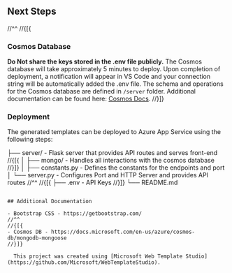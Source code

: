 ## Next Steps
//^^
//{[{

### Cosmos Database

**Do Not share the keys stored in the .env file publicly.**
The Cosmos database will take approximately 5 minutes to deploy. Upon completion of deployment,
a notification will appear in VS Code and your connection string will be automatically added
the .env file. The schema and operations for the Cosmos database are defined in `/server` folder.
Additional documentation can be found here: [Cosmos Docs](https://github.com/Microsoft/WebTemplateStudio/blob/dev/docs/services/azure-cosmos.md).
//}]}

### Deployment

The generated templates can be deployed to Azure App Service using the following steps:

├── server/ - Flask server that provides API routes and serves front-end
//{[{
│ ├── mongo/ - Handles all interactions with the cosmos database
//}]}
│ ├── constants.py - Defines the constants for the endpoints and port
│ └── server.py - Configures Port and HTTP Server and provides API routes
//^^
//{[{
├── .env - API Keys
//}]}
└── README.md

```

## Additional Documentation

- Bootstrap CSS - https://getbootstrap.com/
//^^
//{[{
- Cosmos DB - https://docs.microsoft.com/en-us/azure/cosmos-db/mongodb-mongoose
//}]}

  This project was created using [Microsoft Web Template Studio](https://github.com/Microsoft/WebTemplateStudio).